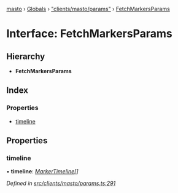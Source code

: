 [masto](../README.md) › [Globals](../globals.md) › ["clients/masto/params"](../modules/_clients_masto_params_.md) › [FetchMarkersParams](_clients_masto_params_.fetchmarkersparams.md)

# Interface: FetchMarkersParams

## Hierarchy

* **FetchMarkersParams**

## Index

### Properties

* [timeline](_clients_masto_params_.fetchmarkersparams.md#timeline)

## Properties

###  timeline

• **timeline**: *[MarkerTimeline](../modules/_entities_marker_.md#markertimeline)[]*

*Defined in [src/clients/masto/params.ts:291](https://github.com/neet/masto.js/blob/b9f6bdd/src/clients/masto/params.ts#L291)*

